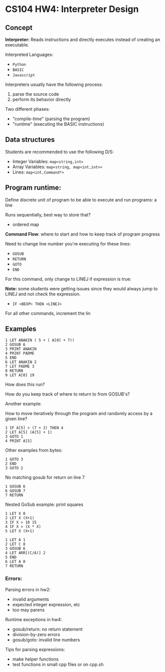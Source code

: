 # CS104 HW4: Interpreter Design

## Concept

**Interpreter:**
Reads instructions and directly executes instead of creating an executable.

Interpreted Languages:
* `Python`
* `BASIC`
* `Javascript`

Interpreters usually have the following process:
1. parse the source code
2. perform its behavior directly


Two different phases:

* "compile-time" (parsing the program)
* "runtime" (executing the BASIC instructions)


## Data structures

Students are recommended to use the following D/S:

- Integer Variables: `map<string,int>`
- Array Variables: `map<string, map<int,int>>`
- Lines: `map<int,Command*>`

## Program runtime:

Define discrete unit of program to be able to execute and run programs: a line

Runs sequentially, best way to store that?
* ordered map

**Command Flow**: where to start and how to keep track of program progress

Need to change line number you're executing for these lines:

* `GOSUB`
* `RETURN`
* `GOTO`
* `END`

For this command, only change to LINEJ if expression is true:

**Note:** some students were getting issues since they would always
jump to LINEJ and not check the expression.

* `IF <BEXP> THEN <LINEJ>`

For all other commands, increment the lin


## Examples

```
1 LET ANAKIN ( 5 + ( A[0] + 7))
2 GOSUB 6
3 PRINT ANAKIN
4 PRINT PADME
5 END
6 LET ANAKIN 2
7 LET PADME 3
8 RETURN
9 LET A[0] 19
```



How does this run?

How do you keep track of where to return to from GOSUB's?


Another example:

How to move iteratively through the program and randomly access by a given line?

```
1 IF A[5] > (7 + 2) THEN 4
2 LET A[5] (A[5] + 1)
3 GOTO 1
4 PRINT A[5]
```


Other examples from bytes:

```
1 GOTO 3
2 END
3 GOTO 2
```

No matching gosub for return on line 7
```
1 GOSUB 6
6 GOSUB 7
7 RETURN
```


Nested GoSub example: print squares
```
1 LET X 0
2 LET X (X+1)
3 IF X > 10 15
4 IF X > (X * X)
5 LET X (X+1)
```

```
1 LET A 1
2 LET C 8
3 GOSUB 6
4 LET ARR[(C/A)] 2
5 END
6 LET A 0
7 RETURN
```

### Errors:

Parsing errors in hw2:
* invalid arguments
* expected integer expression, etc
* too may parens

Runtime exceptions in hw4:
* gosub/return: no return statement
* division-by-zero errors
* gosub/goto: invalid line numbers

Tips for parsing expressions:
* make helper functions
* test functions in small cpp files or on cpp.sh


